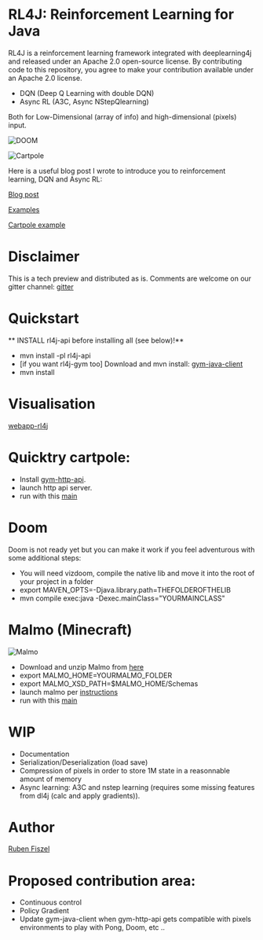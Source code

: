 # RL4J: Reinforcement Learning for Java

RL4J is a reinforcement learning framework integrated with deeplearning4j and released under an Apache 2.0 open-source license. By contributing code to this repository, you agree to make your contribution available under an Apache 2.0 license.

* DQN (Deep Q Learning with double DQN)
* Async RL (A3C, Async NStepQlearning)

Both for Low-Dimensional (array of info) and high-dimensional (pixels) input.


![DOOM](doom.gif)


![Cartpole](cartpole.gif)


Here is a useful blog post I wrote to introduce you to reinforcement learning, DQN and Async RL:


[Blog post](https://rubenfiszel.github.io/posts/rl4j/2016-08-24-Reinforcement-Learning-and-DQN.html)

[Examples](https://github.com/eclipse/deeplearning4j-examples/tree/master/rl4j-examples)

[Cartpole example](https://github.com/eclipse/deeplearning4j-examples/blob/master/rl4j-examples/src/main/java/org/deeplearning4j/examples/rl4j/Cartpole.java)

# Disclaimer

This is a tech preview and distributed as is.
Comments are welcome on our gitter channel:
[gitter](https://gitter.im/deeplearning4j/deeplearning4j)


# Quickstart

** INSTALL rl4j-api before installing all (see below)!**

* mvn install -pl rl4j-api
* [if you want rl4j-gym too] Download and mvn install: [gym-java-client](https://github.com/eclipse/deeplearning4j/tree/master/gym-java-client)
* mvn install

# Visualisation

[webapp-rl4j](https://github.com/rubenfiszel/webapp-rl4j)

# Quicktry cartpole:

* Install [gym-http-api](https://github.com/openai/gym-http-api).
* launch http api server.
* run with this [main](https://github.com/rubenfiszel/rl4j-examples/blob/master/src/main/java/org/deeplearning4j/rl4j/Cartpole.java)

# Doom

Doom is not ready yet but you can make it work if you feel adventurous with some additional steps:

* You will need vizdoom, compile the native lib and move it into the root of your project in a folder
* export MAVEN_OPTS=-Djava.library.path=THEFOLDEROFTHELIB
* mvn compile exec:java -Dexec.mainClass="YOURMAINCLASS"

# Malmo (Minecraft)

![Malmo](malmo.gif)

* Download and unzip Malmo from [here](https://github.com/Microsoft/malmo/releases)
* export MALMO_HOME=YOURMALMO_FOLDER
* export MALMO_XSD_PATH=$MALMO_HOME/Schemas
* launch malmo per [instructions](https://github.com/Microsoft/malmo#launching-minecraft-with-our-mod)
* run with this [main](https://github.com/eclipse/deeplearning4j-examples/blob/master/rl4j-examples/src/main/java/org/deeplearning4j/examples/rl4j/MalmoPixels.java)



# WIP

* Documentation
* Serialization/Deserialization (load save)
* Compression of pixels in order to store 1M state in a reasonnable amount of memory
* Async learning: A3C and nstep learning (requires some missing features from dl4j (calc and apply gradients)).

# Author

[Ruben Fiszel](http://rubenfiszel.github.io/)

# Proposed contribution area:

* Continuous control
* Policy Gradient
* Update gym-java-client when gym-http-api gets compatible with pixels environments to play with Pong, Doom, etc ..
